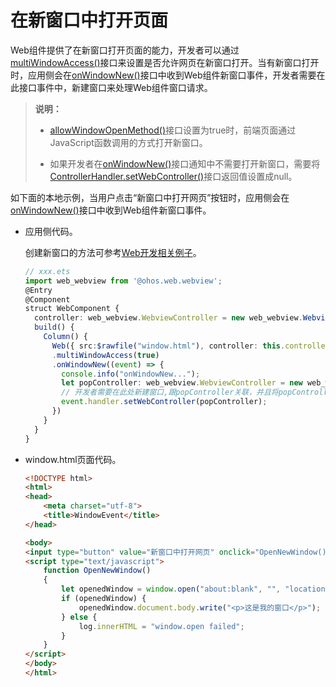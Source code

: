 # 在新窗口中打开页面


Web组件提供了在新窗口打开页面的能力，开发者可以通过[multiWindowAccess()](../reference/arkui-ts/ts-basic-components-web.md#multiwindowaccess9)接口来设置是否允许网页在新窗口打开。当有新窗口打开时，应用侧会在[onWindowNew()](../reference/arkui-ts/ts-basic-components-web.md#onwindownew9)接口中收到Web组件新窗口事件，开发者需要在此接口事件中，新建窗口来处理Web组件窗口请求。


> **说明：**
>
> - [allowWindowOpenMethod()](../reference/arkui-ts/ts-basic-components-web.md#allowwindowopenmethod10)接口设置为true时，前端页面通过JavaScript函数调用的方式打开新窗口。
>
> - 如果开发者在[onWindowNew()](../reference/arkui-ts/ts-basic-components-web.md#onwindownew9)接口通知中不需要打开新窗口，需要将[ControllerHandler.setWebController()](../reference/arkui-ts/ts-basic-components-web.md#setwebcontroller9)接口返回值设置成null。


如下面的本地示例，当用户点击“新窗口中打开网页”按钮时，应用侧会在[onWindowNew()](../reference/arkui-ts/ts-basic-components-web.md#onwindownew9)接口中收到Web组件新窗口事件。


- 应用侧代码。

  创建新窗口的方法可参考[Web开发相关例子](https://gitee.com/openharmony/applications_app_samples/tree/master/code/BasicFeature/Web/Browser)。

  ```ts
  // xxx.ets
  import web_webview from '@ohos.web.webview';
  @Entry
  @Component
  struct WebComponent {
    controller: web_webview.WebviewController = new web_webview.WebviewController();
    build() {
      Column() {
        Web({ src:$rawfile("window.html"), controller: this.controller })
        .multiWindowAccess(true)
        .onWindowNew((event) => {
          console.info("onWindowNew...");
          let popController: web_webview.WebviewController = new web_webview.WebviewController();
          // 开发者需要在此处新建窗口,跟popController关联，并且将popController返回给Web组件。如果不需要打开新窗口请将返回值设置为event.handler.setWebController(null);
          event.handler.setWebController(popController);
        })
      }
    }
  }
  ```


- window.html页面代码。

  ```html
  <!DOCTYPE html>
  <html>
  <head>
      <meta charset="utf-8">
      <title>WindowEvent</title>
  </head>

  <body>
  <input type="button" value="新窗口中打开网页" onclick="OpenNewWindow()">
  <script type="text/javascript">
      function OpenNewWindow()
      {
          let openedWindow = window.open("about:blank", "", "location=no,status=no,scrollvars=no");
          if (openedWindow) {
              openedWindow.document.body.write("<p>这是我的窗口</p>");
          } else {
              log.innerHTML = "window.open failed";
          }
      }
  </script>
  </body>
  </html>
  ```
